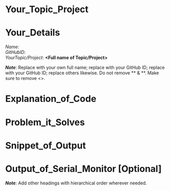 # Your_Topic_Project

# Your_Details
  _Name_: **<Your Name>** <br />
  _GitHubID_: **<Your GitHub ID>** <br />
  _YourTopic/Project_: **<Full name of Topic/Project>** <br />

**_Note_**: Replace <Your Name> with your own full name; replace <Your GitHub ID> with your GitHub ID; replace <Your GitHub ID> with your GitHub ID; replace others likewise. Do not remove ** & **. Make sure to remove <>.

# Explanation_of_Code

# Problem_it_Solves

# Snippet_of_Output
  
# Output_of_Serial_Monitor [Optional]

**_Note_**: Add other headings with hierarchical order wherever needed.
